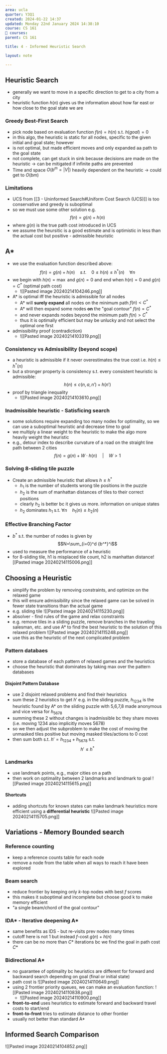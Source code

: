 ```yaml
---
area: ucla
quarter: Y3Q1
created: 2024-01-22 14:37
updated: Monday 22nd January 2024 14:38:10
course: CS 161
📕 courses:
parent: CS 161

title: 4 - Informed Heuristic Search

layout: note

---
```

## Heuristic Search 
- generally we want to move in a specific direction to get to a city from a city
- heuristic function $h(n)$ gives us the information about how far east or how close to the goal state we are
### Greedy Best-First Search
- pick node based on evaluation function $f(n)=h(n)$ s.t. $h(goal)=0$
- in this algo, the heuristic is static for all nodes, specific to the given initial and goal state; however
- is not optimal, but made efficient moves and only expanded aa path to the goal state
- not complete, can get stuck in sink because decisions are made on the heuristic -> can be mitigated if infinite paths are prevented
- Time and space $O(b^m=|V|)$ heavily dependent on the heuristic -> could get to $O(bm)$
### Limitations
- UCS from [[3 - Uninformed Search#Uniform Cost Search (UCS)]] is too conservative and greedy is suboptimal
- so we must use some other solution e.g. $$f(n)=g(n)+h(n)$$
- where $g(n)$ is the true path cost introduced in UCS
- we assume the heursitic is a good estimate and is optimistic in less than the actual cost but positive - admissible heuristic
## A*
- we use the evaluation function described above: $$f(n)=g(n)+h(n)\quad s.t.\quad 0 \le h(n) \le h^*(n)\quad\forall n$$
- we begin with $h(n)=\max$ and $g(n)=0$ and end when $h(n)=0$ and $g(n)=C^*$ (optimal path cost)
	- ![[Pasted image 20240214104246.png]]
- A* is optimal iff the heuristic is admissible for all nodes
	- A* will **surely expand** all nodes on the minimum path $f(n)<C^*$
	- A* will then expand some nodes **on** the "goal contour" $f(n)=C^*$
	- and never expands nodes beyond the minimum path $f(n)>C^*$
	- thus it is optimally efficient but may be unlucky and not select the optimal one first
- admissibility proof (contradiction)
	- ![[Pasted image 20240214103319.png]]
### Consistency vs Admissibility (beyond scope)
- a heuristic is admissible if it never overestimates the true cost i.e. $h(n) \le h^*(n)$
- but a stronger property is consistency s.t. every consistent heuristic is admissible: $$h(n)\le c(n,a,n')+h(n')$$
- proof by triangle inequality 
	- ![[Pasted image 20240214103610.png]]
### Inadmissible heuristic - Satisficing search
- some solutions require expanding too many nodes for optimality, so we can use a suboptimal heuristic and decrease time to goal
- we multiply a linear weight to the heuristic to make the algo more heavily weight the heuristic
- e.g., detour index to describe curvature of a road on the straight line path between 2 cities $$f(n)=g(n)+W\cdot h(n)\quad|\quad W>1$$
### Solving 8-sliding tile puzzle
- Create an admissible heuristic that allows $h \le h^*$
	- $h_1$ is the number of students wrong tile positions in the puzzle
	- $h_2$ is the sum of manhattan distances of tiles to their correct positions
	- clearly $h_2$ is better bc it gives us more. information on unique states
	- $h_2$ dominates $h_1$ s.t. $\forall n\quad h_1(n)\le h_2(n)$
### Effective Branching Factor
- $b^*$ s.t. the number of nodes is given by $$N=\sum_{i=0}^d {b^*}^i$$
- used to measure the performance of a heuristic
- for 8-sliding tile, h1 is misplaced tile count, h2 is manhattan distance![[Pasted image 20240214115006.png]]
## Choosing a Heuristic
- simplify the problem by removing constraints, and optimize on the relaxed game
- this will ensure admissibility since the relaxed game can be solved in fewer state transitions than the actual game
- e.g. sliding tile ![[Pasted image 20240214115230.png]]
- absolver - find rules of the game and relax constraints
- e.g. remove tiles in a sliding puzzle, remove branches in the traveling salesman, etc. and use A* to find the best heuristic to the solution of this relaxed problem ![[Pasted image 20240214115248.png]]
- use this as the heuristic of the next complicated problem
### Pattern databaes
- store a database of each pattern of relaxed games and the heuristics
- choose the heuristic that dominates by taking max over the pattern databases
#### Disjoint Pattern Database
- use 2 disjoint relaxed problems and find their heuristics
- sum these 2 heuristics to get $h'$ e.g. in the sliding puzzle, $h_{1234}$ is the heuristic found by A* on the sliding puzzle with 5,6,7,8 made anonymous and vice versa for $h_{5678}$
- summing these 2 without changes is inadmissible bc they share moves (i.e. moving 1234 also implicitly moves 5678)
- so we then adjust the subproblem to make the cost of moving the unmasked tiles positive but moving masked tiles/actions to 0 cost
- then sum both s.t. $h' = h_{1234}+h_{5678}$ s.t. $$h'\le h^*$$
### Landmarks
- use landmark points, e.g., major cities on a path
- then work on optimality between 2 landmarks and landmark to goal ![[Pasted image 20240214115615.png]]
#### Shortcuts
- adding shortcuts for known states can make landmark heuristics more efficient using a **differential heuristic** ![[Pasted image 20240214115705.png]]

## Variations - Memory Bounded search
### Reference counting
- keep a reference counts table for each node
- remove a node from the table when all ways to reach it have been explored
### Beam search
- reduce frontier by keeping only $k$-top nodes with best $f$ scores
- this makes it suboptimal and incomplete but choose good k to make memory efficient
- "a single beam/chord of the goal contour"
### IDA* - Iterative deepening A*
- same benefits as IDS - but re-visits prev nodes many times
- cutoff here is not 1 but instead $f$-cost $g(n)+h(n)$
- there can be no more than $C*$ iterations bc we find the goal in path cost $C*$
### Bidirectional A*
- no guarantee of optimality bc heuristics are different for forward and backward search depending on goal (final or initial state)
- path cost is ![[Pasted image 20240214110649.png]]
- using 2 frontier priority queues, we can make an evaluation function: ![[Pasted image 20240214110838.png]]
	- ![[Pasted image 20240214110900.png]]
- **front-to-end** uses heuristics to estimate forward and backward travel costs to start/end
- **front-to-front** tries to estimate distance to other frontier
- usually not better than standard A*

## Informed Search Comparison
![[Pasted image 20240214104852.png]]